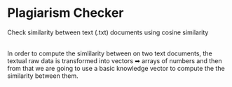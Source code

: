 # Plagiarism Checker

Check similarity between text (.txt) documents using cosine similarity <br/> <br/>

In order to compute the simlilarity between on two text documents, the textual raw data is transformed into vectors ➡ arrays of numbers and then from that we are going to use a basic knowledge vector to compute the the similarity between them.
